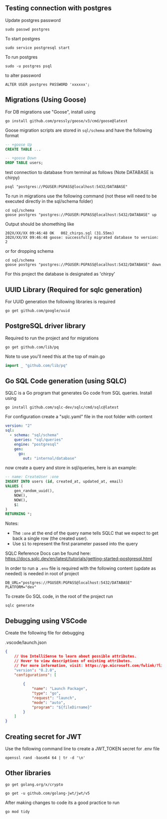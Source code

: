 ## Testing connection with postgres

Update postgres password
```shell
sudo passwd postgres
```

To start postgres

```shell
sudo service postgresql start
```

To run postgres
```shell
sudo -u postgres psql
```
to alter password

```shell
ALTER USER postgres PASSWORD 'xxxxxx';
```

## Migrations (Using Goose)

For DB migrations use "Goose", install using

```shell
go install github.com/pressly/goose/v3/cmd/goose@latest
```

Goose migration scripts are stored in `sql/schema` and have the following format

```sql
-- +goose Up
CREATE TABLE ...

-- +goose Down
DROP TABLE users;
```

test connection to database from terminal as follows (Note DATABASE is chirpy)

```shell
psql "postgres://PGUSER:PGPASS@localhost:5432/DATABASE"
```

To run in migrations use the following command (not these will need to be executed directly in the sql/schema folder)

```shell
cd sql/schema
goose postgres "postgres://PGUSER:PGPASS@localhost:5432/DATABASE" up
```

Output should be shomething like
```shell
202X/XX/XX 09:46:48 OK   002_chirps.sql (31.55ms)
202X/XX/XX 09:46:48 goose: successfully migrated database to version: 2
```

or for dropping schema

```shell
cd sql/schema
goose postgres "postgres://PGUSER:PGPASS@localhost:5432/DATABASE" down
```

For this project the database is designated as 'chirpy'

## UUID Library (Required for sqlc generation)

For UUID generation the following libraries is required

```shell
go get github.com/google/uuid
```

## PostgreSQL driver library

Required to run the project and for migrations

```shell
go get github.com/lib/pq
```

Note to use you'll need this at the top of main.go

```go
import _ "github.com/lib/pq"
```

## Go SQL Code generation (using SQLC)

SQLC is a Go program that generates Go code from SQL queries. Install using

```shell
go install github.com/sqlc-dev/sqlc/cmd/sqlc@latest
```

For configuration create a "sqlc.yaml" file in the root folder with content

```yaml
version: "2"
sql:
  - schema: "sql/schema"
    queries: "sql/queries"
    engine: "postgresql"
    gen:
      go:
        out: "internal/database"
```

now create a query and store in sql/queries, here is an example:

```sql
-- name: CreateUser :one
INSERT INTO users (id, created_at, updated_at, email)
VALUES (
    gen_random_uuid(),
    NOW(),
    NOW(),
    $1
)
RETURNING *;
```

Notes:
- The `:one` at the end of the query name tells SQLC that we expect to get back a single row (the created user).
- Use `$1` to represent the first parameter passed into the query

SQLC Reference Docs can be found here: https://docs.sqlc.dev/en/latest/tutorials/getting-started-postgresql.html

In order to run a `.env` file is required with the following content (update as needed)
is needed in root of project

```shell
DB_URL="postgres://PGUSER:PGPASS@localhost:5432/DATABASE"
PLATFORM="dev"
```

To create Go SQL code, in the root of the project run

```shell
sqlc generate
```

## Debugging using VSCode

Create the following file for debugging

.vscode/launch.json
```json
{
    // Use IntelliSense to learn about possible attributes.
    // Hover to view descriptions of existing attributes.
    // For more information, visit: https://go.microsoft.com/fwlink/?linkid=830387
    "version": "0.2.0",
    "configurations": [
    
        {
            "name": "Launch Package",
            "type": "go",
            "request": "launch",
            "mode": "auto",
            "program": "${fileDirname}"
        }
    ]
}
```

## Creating secret for JWT

Use the following command line to create a JWT_TOKEN secret for .env file

```shell
openssl rand -base64 64 | tr -d '\n'
```

## Other libraries

```shell
go get golang.org/x/crypto
```

```shell
go get -u github.com/golang-jwt/jwt/v5
```

After making changes to code its a good practice to run

```shell
go mod tidy
```

